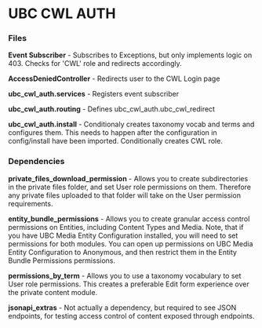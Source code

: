 # UBC CWL AUTH

### Files
**Event Subscriber** - Subscribes to Exceptions, but only implements logic on 403. Checks for 'CWL' role and redirects accordingly.

**AccessDeniedController** - Redirects user to the CWL Login page

**ubc_cwl_auth.services** - Registers event subscriber

**ubc_cwl_auth.routing** - Defines ubc_cwl_auth.ubc_cwl_redirect

**ubc_cwl_auth.install** - Conditionaly creates taxonomy vocab and terms and configures them. This needs to happen after the configuration in config/install have been imported. Conditionally creates CWL role.


### Dependencies
**private_files_download_permission** - Allows you to create subdirectories in the private files folder, and set User role permissions on them. Therefore any private files uploaded to that folder will take on the User permission requirements.

**entity_bundle_permissions** - Allows you to create granular access control permissions on Entities, including Content Types and Media. Note, that if you have UBC Media Entity Configuration installed, you will need to set permissions for both modules. You can open up permissions on UBC Media Entity Configuration to Anonymous, and then restrict them in the Entity Bundle Permissions permissions.

**permissions_by_term** - Allows you to use a taxonomy vocabulary to set User role permissions. This creates a preferable Edit form experience over the private content module.

**jsonapi_extras** - Not actually a dependency, but required to see JSON endpoints, for testing access control of content exposed through endpoints.
